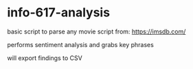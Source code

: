 # info-617-analysis

basic script to parse any movie script from: https://imsdb.com/ 

performs sentiment analysis and grabs key phrases

will export findings to CSV
